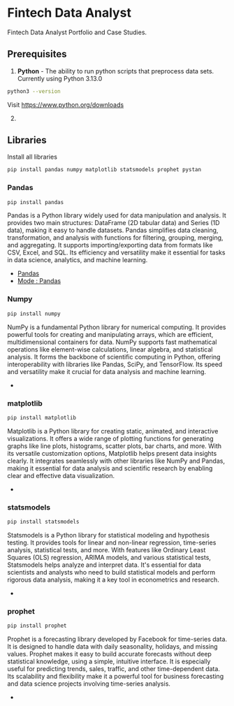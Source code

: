 # Fintech Data Analyst
Fintech Data Analyst Portfolio and Case Studies.


## Prerequisites  

1. **Python** - The ability to run python scripts that preprocess data sets.
  Currently using Python 3.13.0 
    
  ```bash  
  python3 --version
  ```   
  Visit https://www.python.org/downloads 
    
2. 

## Libraries  
Install all libraries  
```bash  
pip install pandas numpy matplotlib statsmodels prophet pystan
```   

### Pandas 
```bash  
pip install pandas
```
Pandas is a Python library widely used for data manipulation and analysis. It provides two main structures: DataFrame (2D tabular data) and Series (1D data), making it easy to handle datasets. Pandas simplifies data cleaning, transformation, and analysis with functions for filtering, grouping, merging, and aggregating. It supports importing/exporting data from formats like CSV, Excel, and SQL. Its efficiency and versatility make it essential for tasks in data science, analytics, and machine learning.   

- [Pandas](https://pandas.pydata.org/)  
- [Mode : Pandas](https://mode.com/python-tutorial/libraries/pandas)  

### Numpy 
```bash  
pip install numpy
```  
NumPy is a fundamental Python library for numerical computing. It provides powerful tools for creating and manipulating arrays, which are efficient, multidimensional containers for data. NumPy supports fast mathematical operations like element-wise calculations, linear algebra, and statistical analysis. It forms the backbone of scientific computing in Python, offering interoperability with libraries like Pandas, SciPy, and TensorFlow. Its speed and versatility make it crucial for data analysis and machine learning.  
  
- []()

### matplotlib   
```bash  
pip install matplotlib
```  
Matplotlib is a Python library for creating static, animated, and interactive visualizations. It offers a wide range of plotting functions for generating graphs like line plots, histograms, scatter plots, bar charts, and more. With its versatile customization options, Matplotlib helps present data insights clearly. It integrates seamlessly with other libraries like NumPy and Pandas, making it essential for data analysis and scientific research by enabling clear and effective data visualization. 
  
- []()

### statsmodels  
```bash  
pip install statsmodels
```  
Statsmodels is a Python library for statistical modeling and hypothesis testing. It provides tools for linear and non-linear regression, time-series analysis, statistical tests, and more. With features like Ordinary Least Squares (OLS) regression, ARIMA models, and various statistical tests, Statsmodels helps analyze and interpret data. It's essential for data scientists and analysts who need to build statistical models and perform rigorous data analysis, making it a key tool in econometrics and research.  

- []()  

### prophet
```bash  
pip install prophet
```  
Prophet is a forecasting library developed by Facebook for time-series data. It is designed to handle data with daily seasonality, holidays, and missing values. Prophet makes it easy to build accurate forecasts without deep statistical knowledge, using a simple, intuitive interface. It is especially useful for predicting trends, sales, traffic, and other time-dependent data. Its scalability and flexibility make it a powerful tool for business forecasting and data science projects involving time-series analysis.

- []()  
